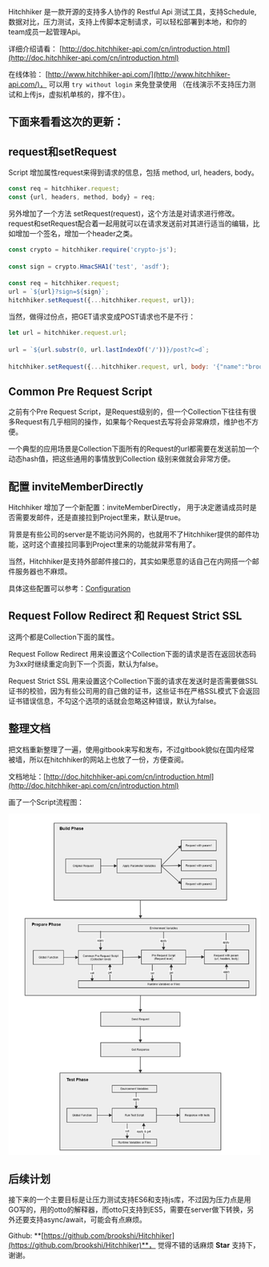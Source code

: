 Hitchhiker 是一款开源的支持多人协作的 Restful Api 测试工具，支持Schedule, 数据对比，压力测试，支持上传脚本定制请求，可以轻松部署到本地，和你的team成员一起管理Api。

详细介绍请看： [http://doc.hitchhiker-api.com/cn/introduction.html](http://doc.hitchhiker-api.com/cn/introduction.html)

在线体验： [http://www.hitchhiker-api.com/](http://www.hitchhiker-api.com/)， 可以用 `try without login` 来免登录使用 （在线演示不支持压力测试和上传js，虚拟机单核的，撑不住）。

## 下面来看看这次的更新：

## request和setRequest

Script 增加属性request来得到请求的信息，包括 method, url, headers, body。
```javascript
const req = hitchhiker.request;
const {url, headers, method, body} = req;
```
另外增加了一个方法 setRequest(request)，这个方法是对请求进行修改。
request和setRequest配合着一起用就可以在请求发送前对其进行适当的编辑，比如增加一个签名，增加一个header之类。

```javascript
const crypto = hitchhiker.require('crypto-js');

const sign = crypto.HmacSHA1('test', 'asdf');

const req = hitchhiker.request;
url = `${url}?sign=${sign}`;
hitchhiker.setRequest({...hitchhiker.request, url});
```

当然，做得过份点，把GET请求变成POST请求也不是不行：
```javascript
let url = hitchhiker.request.url;

url = `${url.substr(0, url.lastIndexOf('/'))}/post?c=d`;

hitchhiker.setRequest({...hitchhiker.request, url, body: '{"name":"brook"}', method: 'POST'});
```

## Common Pre Request Script

之前有个Pre Request Script，是Request级别的，但一个Collection下往往有很多Request有几乎相同的操作，如果每个Request去写将会非常麻烦，维护也不方便。

一个典型的应用场景是Collection下面所有的Request的url都需要在发送前加一个动态hash值，把这些通用的事情放到Collection 级别来做就会非常方便。

## 配置 inviteMemberDirectly

Hitchhiker 增加了一个新配置：inviteMemberDirectly， 用于决定邀请成员时是否需要发邮件，还是直接拉到Project里来，默认是true。

背景是有些公司的server是不能访问外网的，也就用不了Hitchhiker提供的邮件功能，这时这个直接拉同事到Project里来的功能就非常有用了。

当然，Hitchhiker是支持外部邮件接口的，其实如果愿意的话自己在内网搭一个邮件服务器也不麻烦。

具体这些配置可以参考：[Configuration](http://doc.hitchhiker-api.com/cn/installation/configuration.html)

## Request Follow Redirect 和 Request Strict SSL

这两个都是Collection下面的属性。

Request Follow Redirect 用来设置这个Collection下面的请求是否在返回状态码为3xx时继续重定向到下一个页面，默认为false。

Request Strict SSL 用来设置这个Collection下面的请求在发送时是否需要做SSL证书的校验，因为有些公司用的自己做的证书，这些证书在严格SSL模式下会返回证书错误信息，不勾这个选项的话就会忽略这种错误，默认为false。

## 整理文档

把文档重新整理了一遍，使用gitbook来写和发布，不过gitbook貌似在国内经常被墙，所以在hitchhiker的网站上也放了一份，方便查阅。

文档地址：[http://doc.hitchhiker-api.com/cn/introduction.html](http://doc.hitchhiker-api.com/cn/introduction.html)

画了一个Script流程图：

![](https://raw.githubusercontent.com/brookshi/images/master/Hitchhiker/script/reuqest_wf.png)

## 后续计划

接下来的一个主要目标是让压力测试支持ES6和支持js库，不过因为压力点是用GO写的，用的otto的解释器，而otto只支持到ES5，需要在server做下转换，另外还要支持async/await，可能会有点麻烦。

Github: **[https://github.com/brookshi/Hitchhiker](https://github.com/brookshi/Hitchhiker)**， 觉得不错的话麻烦 **Star** 支持下，谢谢。